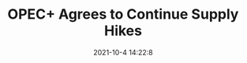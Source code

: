 ---
"title": "OPEC+ Agrees to Continue Supply Hikes"
"date": "2021-10-4 14:22:8"
"feed_name": "RIGZONE"
"feed_website": "http://www.rigzone.com/"
"feed_rss": "http://www.rigzone.com/news/rss/rigzone_latest.aspx"
"link": "https://www.rigzone.com/news/wire/opec_agrees_to_continue_supply_hikes-04-oct-2021-166613-article/?rss=true"
"source": "None"
"file": "_posts/2021-1-1-9b527c97e6c194c7173f5406e38441bcda2c28fe.md"
"accident": "0"
"drilling": "0"
"dead": "0"
"injured": "0"
"arrested": "0"
"place": "unknown place"
"where": "unknown site"
"causes": "unknown"
"place_uri": "unknown place"
---